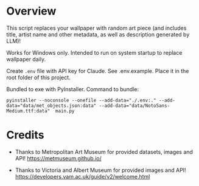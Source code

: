 # Overview

This script replaces your wallpaper with random art piece (and includes title, artist name and other metadata, as well as description generated by LLM)!

Works for Windows only. Intended to run on system startup to replace wallpaper daily.

Create `.env` file with API key for Claude. See .env.example. Place it in the root folder of this project.

Bundled to exe with PyInstaller. Command to bundle:

`pyinstaller --noconsole --onefile --add-data="./.env:." --add-data="data/met_objects.json:data" --add-data="data/NotoSans-Medium.ttf:data"  main.py`

# Credits

- Thanks to Metropolitan Art Museum for provided datasets, images and API! https://metmuseum.github.io/

- Thanks to Victoria and Albert Museum for provided images and API! https://developers.vam.ac.uk/guide/v2/welcome.html
